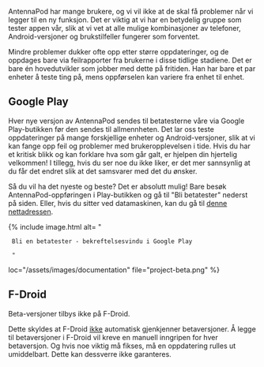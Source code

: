 AntennaPod har mange brukere, og vi vil ikke at de skal få problemer når vi legger til en ny funksjon. Det er viktig at vi har en betydelig gruppe som tester appen vår, slik at vi vet at alle mulige kombinasjoner av telefoner, Android-versjoner og brukstilfeller fungerer som forventet.

Mindre problemer dukker ofte opp etter større oppdateringer, og de oppdages bare via feilrapporter fra brukerne i disse tidlige stadiene. Det er bare én hovedutvikler som jobber med dette på fritiden. Han har bare et par enheter å teste ting på, mens oppførselen kan variere fra enhet til enhet.

## Google Play

Hver nye versjon av AntennaPod sendes til betatesterne våre via Google Play-butikken før den sendes til allmennheten. Det lar oss teste oppdateringer på mange forskjellige enheter og Android-versjoner, slik at vi kan fange opp feil og problemer med brukeropplevelsen i tide. Hvis du har et kritisk blikk og kan forklare hva som går galt, er hjelpen din hjertelig velkommen! I tillegg, hvis du ser noe du ikke liker, er det mer sannsynlig at du får det endret slik at det samsvarer med det du ønsker.

Så du vil ha det nyeste og beste? Det er absolutt mulig! Bare besøk AntennaPod-oppføringen i Play-butikken og gå til "Bli betatester" nederst på siden. Eller, hvis du sitter ved datamaskinen, kan du gå til [denne nettadressen](https://play.google.com/apps/testing/de.danoeh.antennapod).

{% include image.html alt= "

     Bli en betatester - bekreftelsesvindu i Google Play

     "

loc="/assets/images/documentation" file="project-beta.png" %}

## F-Droid

Beta-versjoner tilbys ikke på F-Droid.

Dette skyldes at F-Droid [ikke](https://gitlab.com/fdroid/fdroidserver/-/issues/161) automatisk gjenkjenner betaversjoner. Å legge til betaversjoner i F-Droid vil kreve en manuell inngripen for hver betaversjon. Og hvis noe viktig må fikses, må en oppdatering rulles ut umiddelbart. Dette kan dessverre ikke garanteres.

